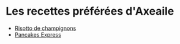 # Les recettes préférées d'Axeaile 
- [Risotto de champignons][id]
- [Pancakes Express][id1]

[id]: risotto.md
[id1]: pancakesexpress.md

